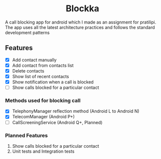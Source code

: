 <h1 align="center"> Blockka </h1>
A call blocking app for android which I made as an assignment for pratilipi. The app uses all the latest architecture practices and follows the standard development patterns

<h2> Features </h2>  

- [x] Add contact manually
- [x] Add contact from contacts list
- [x] Delete contacts
- [x] Show list of recent contacts
- [x] Show notification when a call is blocked
- [ ] Show calls blocked for a particular contact

<h3> Methods used for blocking call </h3>  

- [x] TelephonyManager reflection method (Android L to Android N)
- [x] TelecomManager (Android P+)
- [ ] CallScreeningService (Android Q+, Planned) 

<h3> Planned Features </h3>

1. Show calls blocked for a particular contact
2. Unit tests and Integration tests
